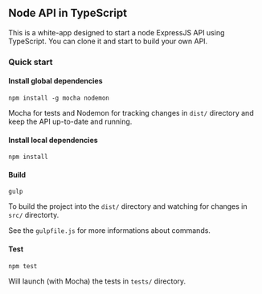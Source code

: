 ## Node API in TypeScript

This is a white-app designed to start a node ExpressJS API using TypeScript.
You can clone it and start to build your own API.

### Quick start

#### Install global dependencies

`npm install -g mocha nodemon`

Mocha for tests and Nodemon for tracking changes in `dist/` directory and keep the API up-to-date and running.

#### Install local dependencies

`npm install`

#### Build

`gulp`

To build the project into the `dist/` directory and watching for changes in `src/` directorty.

See the `gulpfile.js` for more informations about commands.

#### Test

`npm test`

Will launch (with Mocha) the tests in `tests/` directory.